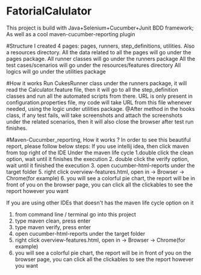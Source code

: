# FatorialCalulator
This project is build with Java+Selenium+Cucumber+Junit BDD framework; As well as a cool maven-cucumber-reporting plugin

#Structure
I created 4 pages: pages, runners, step_definitions, utilities. Also a resources directory.
All the data related to all the pages will go under the pages package.
All runner classes will go under the runners package
All the test cases/scenarios will go under the resources/features directory
All logics will go under the utilities package

#How it works
Run CukesRunner class under the runners package, it will read the Calculator.feature file, then it will go to all the step_definition classes and run all the automated scripts from there. URL is only present in configuration.properties file, my code will take URL from this file whenever needed, using the logic under utilities package.
@After method in the hooks class, if any test fails, will take screenshots and attach the screenshots under the related scenarios, then it will also close the browser after test run finishes.


#Maven-Cucumber_reporting, How it works ?
In order to see this beautiful report, please follow below steps:
If you use intellij idea, then click maven from top right of the IDE
Under the maven life cycle
1.double click the clean option, wait until it finishes the execution
2. double click the verify option, wait until it finished the execution
3. open cucumber-html-reports under the target folder
5. right click overview-features.html, open in -> Browser -> Chrome(for example)
6. you will see a colorful pie chart, the report will be in front of you on the browser page, you can click all the clickables to see the report however you want 


If you are using other IDEs that doesn't has the maven life cycle option on it
1. from command line / terminal go into  this project
2. type maven clean, press enter
3. type maven verify, press enter
4. open cucumber-html-reports under the target folder
5. right click overview-features.html, open in -> Browser -> Chrome(for example)
6. you will see a colorful pie chart, the report will be in front of you on the browser page, you can click all the clickables to see the report however you want 

#